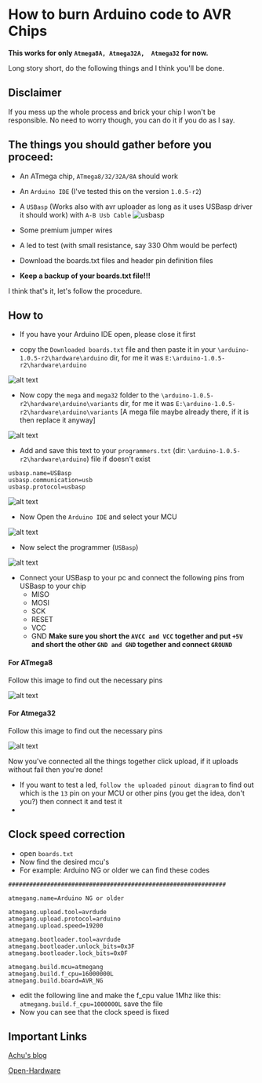 # How to burn Arduino code to AVR Chips
**This works for only `Atmega8A, Atmega32A,  Atmega32` for now.**

Long story short, do the following things and I think you'll be done. 

## Disclaimer
If you mess up the whole process and brick your chip I won't be responsible. No need to worry though, you can do it if you do as I say.

## The things you should gather before you proceed:
* An ATmega chip, `ATmega8/32/32A/8A` should work
* An `Arduino IDE` (I've tested this on the version `1.0.5-r2`)
* A `USBasp` (Works also with avr uploader as long as it uses USBasp driver it should work) with `A-B Usb Cable`
![usbasp](http://i.imgur.com/fgbhvYV.jpg)

* Some premium jumper wires
* A led to test (with small resistance, say 330 Ohm would be perfect)
* Download the boards.txt files and header pin definition files
* **Keep a backup of your boards.txt file!!!**

I think that's it, let's follow the procedure.

## How to
* If you have your Arduino IDE open, please close it first

* copy the `Downloaded boards.txt` file and then paste it in your `\arduino-1.0.5-r2\hardware\arduino` dir, for me it was `E:\arduino-1.0.5-r2\hardware\arduino`

![alt text](http://i.imgur.com/ID4Uhoy.png)

* Now copy the `mega` and `mega32` folder to the `\arduino-1.0.5-r2\hardware\arduino\variants` dir, for me it was `E:\arduino-1.0.5-r2\hardware\arduino\variants` [A mega file maybe already there, if it is then replace it anyway]

![alt text](http://i.imgur.com/qh6dMVu.png)

* Add and save this text to your `programmers.txt` (dir: `\arduino-1.0.5-r2\hardware\arduino`) file if doesn't exist
```
usbasp.name=USBasp
usbasp.communication=usb
usbasp.protocol=usbasp
```

![alt text](http://i.imgur.com/nRi7uIe.png)

* Now Open the `Arduino IDE` and select your MCU

![alt text](http://i.imgur.com/raAcH5Y.png)

* Now select the programmer (`USBasp`)
 
![alt text](http://i.imgur.com/zbN5uzH.png)

* Connect your USBasp to your pc and connect the following pins from USBasp to your chip
  * MISO
  * MOSI
  * SCK
  * RESET
  * VCC
  * GND
**Make sure you short the `AVCC and VCC` together and put `+5V` and short the other `GND and GND` together and connect `GROUND`**

#### **For ATmega8**
Follow this image to find out the necessary pins

![alt text](http://i.imgur.com/0FpGIig.png)

#### **For Atmega32**
Follow this image to find out the necessary pins

![alt text](http://i.imgur.com/DmpWenQ.png)

Now you've connected all the things together click upload, if it uploads without fail then you're done!

* If you want to test a led, `follow the uploaded pinout diagram` to find out which is the `13` pin on your MCU or other pins (you get the idea, don't you?) then connect it and test it
* 

## Clock speed correction

* open `boards.txt`
* Now find the desired mcu's 
* For example: Arduino NG or older we can find these codes
```
##############################################################

atmegang.name=Arduino NG or older

atmegang.upload.tool=avrdude
atmegang.upload.protocol=arduino
atmegang.upload.speed=19200

atmegang.bootloader.tool=avrdude
atmegang.bootloader.unlock_bits=0x3F
atmegang.bootloader.lock_bits=0x0F

atmegang.build.mcu=atmegang
atmegang.build.f_cpu=16000000L
atmegang.build.board=AVR_NG
```

* edit the following line and make the f_cpu value 1Mhz like this: `atmegang.build.f_cpu=1000000L` save the file
* Now you can see that the clock speed is fixed


## Important Links
[Achu's blog](https://achuwilson.wordpress.com/2011/12/15/arduino-ide-for-programming-atmega-microcontrollers/)


[Open-Hardware](http://openhardware.ro/using-atmega32-arduino-ide/)
